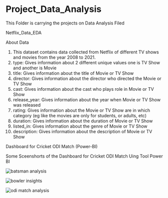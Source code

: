 # Project_Data_Analysis
This Folder is carrying the projects on Data Analysis Filed

Netflix_Data_EDA

About Data
1. This dataset contains data collected from Netflix of different TV shows and movies from the year 2008 to 2021.
2. type: Gives information about 2 different unique values one is TV Show and another is Movie
3. title: Gives information about the title of Movie or TV Show
4. director: Gives information about the director who directed the Movie or TV Show
5. cast: Gives information about the cast who plays role in Movie or TV Show
6. release_year: Gives information about the year when Movie or TV Show was released
7. rating: Gives information about the Movie or TV Show are in which category (eg like the movies are only for students, or adults, etc)
8. duration: Gives information about the duration of Movie or TV Show
9. listed_in: Gives information about the genre of Movie or TV Show
10. description: Gives information about the description of Movie or TV Show


Dashboard for Cricket ODI Match (Power-BI) 

Some Sceenshorts of the Dashboard for Cricket ODI Match Uing Tool Power BI

![batsman analysis](https://user-images.githubusercontent.com/110725893/216618804-8109e516-796f-4efc-a8f8-a957f280d0ed.JPG)

![bowler insights](https://user-images.githubusercontent.com/110725893/216618869-6e34cc71-6b99-45fc-b0d7-070f3242222b.JPG)

![odi match analysis](https://user-images.githubusercontent.com/110725893/216618920-fc44b9b2-6297-4a71-ad7e-0edacb08a521.JPG)
